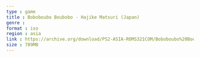 ```yaml
---
type : game
title : Boboboubo Boubobo - Hajike Matsuri (Japan)
genre : 
format : iso
region : asia
link : https://archive.org/download/PS2-ASIA-ROMS321COM/Boboboubo%20Boubobo%20-%20Hajike%20Matsuri%20%28Japan%29.7z
size : 789MB
---
```

